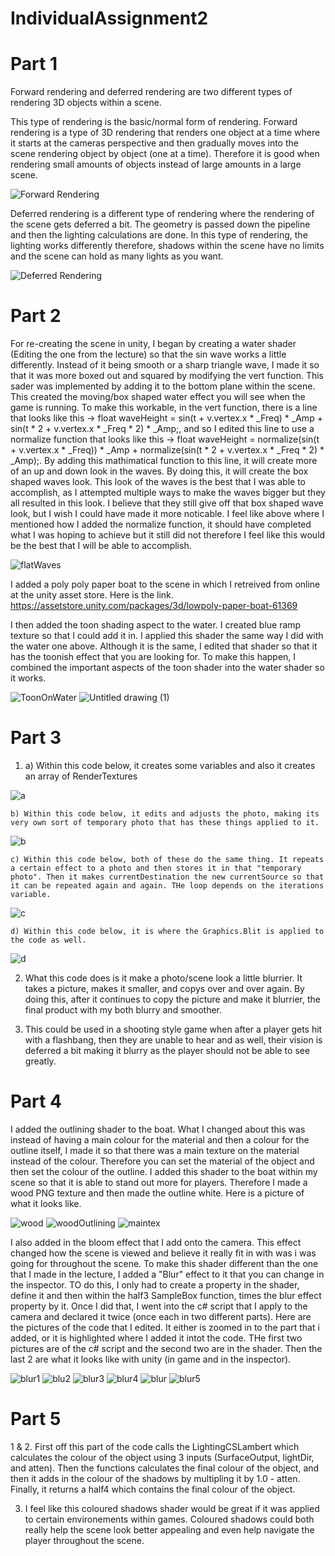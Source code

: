 # IndividualAssignment2
 

 # Part 1
 Forward rendering and deferred rendering are two different types of rendering 3D objects within a scene. 
 
 This type of rendering is the basic/normal form of rendering. Forward rendering is a type of 3D rendering that renders one object at a time where it starts at the cameras perspective and then gradually moves into the scene rendering object by object (one at a time). Therefore it is good when rendering small amounts of objects instead of large amounts in a large scene. 
 
![Forward Rendering](https://user-images.githubusercontent.com/122996304/228629727-146f455e-9dd0-4878-b4a2-d4ffe1e88bda.PNG)


 Deferred rendering is a different type of rendering where the rendering of the scene gets deferred a bit. The geometry is passed down the pipeline and then the lighting calculations are done. In this type of rendering, the lighting works differently therefore, shadows within the scene have no limits and the scene can hold as many lights as you want. 

![Deferred Rendering](https://user-images.githubusercontent.com/122996304/228630140-ce1b205d-94ac-4d4f-8469-c5c3d4c00a4a.png)

 # Part 2

 For re-creating the scene in unity, I began by creating a water shader (Editing the one from the lecture) so that the sin wave works a little differently. Instead of it being smooth or a sharp triangle wave, I made it so that it was more boxed out and squared by modifying the vert function. This sader was implemented by adding it to the bottom plane within the scene. This created the moving/box shaped water effect you will see when the game is running. To make this workable, in the vert function, there is a line that looks like this -> float waveHeight = sin(t + v.vertex.x * _Freq) * _Amp + sin(t * 2 + v.vertex.x * _Freq * 2) * _Amp;, and so I edited this line to use a normalize function that looks like this -> float waveHeight = normalize(sin(t + v.vertex.x * _Freq)) * _Amp + normalize(sin(t * 2 + v.vertex.x * _Freq * 2) * _Amp);. By adding this mathimatical function to this line, it will create more of an up and down look in the waves. By doing this, it will create the box shaped waves look. This look of the waves is the best that I was able to accomplish, as I attempted multiple ways to make the waves bigger but they all resulted in this look. I believe that they still give off that box shaped wave look, but I wish I could have made it more noticable. I feel like above where I mentioned how I added the normalize function, it should have completed what I was hoping to achieve but it still did not therefore I feel like this would be the best that I will be able to accomplish. 



![flatWaves](https://user-images.githubusercontent.com/122996304/228300795-bc2dc217-50c2-4852-98e9-887bc524a43e.PNG)

 I added a poly poly paper boat to the scene in which I retreived from online at the unity asset store. Here is the link. https://assetstore.unity.com/packages/3d/lowpoly-paper-boat-61369
 
I then added the toon shading aspect to the water. I created blue ramp texture so that I could add it in. I applied this shader the same way I did with the water one above. Although it is the same, I edited that shader so that it has the toonish effect that you are looking for. To make this happen, I combined the important aspects of the toon shader into the water shader so it works.

![ToonOnWater](https://user-images.githubusercontent.com/122996304/228308960-0d974294-7cdb-4fad-a721-ece3dc2aa7d3.PNG)
![Untitled drawing (1)](https://user-images.githubusercontent.com/122996304/228309256-31f0d5cf-1e5a-4314-bffd-b2a8912e8742.png)

 # Part 3

1. a) Within this code below, it creates some variables and also it creates an array of RenderTextures

![a](https://user-images.githubusercontent.com/122996304/228696194-bfce2958-dd60-4aea-a906-f0860ae259f5.PNG)

    b) Within this code below, it edits and adjusts the photo, making its very own sort of temporary photo that has these things applied to it. 
    
![b](https://user-images.githubusercontent.com/122996304/228696258-39e24047-bb46-48f7-b663-1919c68eedb6.PNG)

    c) Within this code below, both of these do the same thing. It repeats a certain effect to a photo and then stores it in that "temporary photo". Then it makes currentDestination the new currentSource so that it can be repeated again and again. THe loop depends on the iterations variable. 
    
![c](https://user-images.githubusercontent.com/122996304/228696221-4f4d54f5-e08c-4fc2-8e11-47359b9b6c8f.PNG)

    d) Within this code below, it is where the Graphics.Blit is applied to the code as well.
    
![d](https://user-images.githubusercontent.com/122996304/228696212-348663a3-55e6-4e67-98b0-13f551d619c7.PNG)


2. What this code does is it make a photo/scene look a little blurrier. It takes a picture, makes it smaller, and copys over and over again. By doing this, after it continues to copy the picture and make it blurrier, the final product with my both blurry and smoother. 

3. This could be used in a shooting style game when after a player gets hit with a flashbang, then they are unable to hear and as well, their vision is deferred a bit making it blurry as the player should not be able to see greatly. 

# Part 4 

 I added the outlining shader to the boat. What I changed about this was instead of having a main colour for the material and then a colour for the outline itself, I made it so that there was a main texture on the material instead of the colour. Therefore you can set the material of the object and then set the colour of the outline. I added this shader to the boat within my scene so that it is able to stand out more for players. Therefore I made a wood PNG texture and then made the outline white. Here is a picture of what it looks like. 

![wood](https://user-images.githubusercontent.com/122996304/228679183-6b6cf4ed-b3cd-4bc0-88f1-64a5b37ecfdb.PNG)
![woodOutlining](https://user-images.githubusercontent.com/122996304/228679209-559b6b3b-e37d-4b25-9a16-7f8b268a1393.PNG)
![maintex](https://user-images.githubusercontent.com/122996304/228691855-3620720c-26ad-4a0d-a1c3-cb3517c8151e.PNG)


 I also added in the bloom effect that I add onto the camera. This effect changed how the scene is viewed and believe it really fit in with was i was going for throughout the scene. To make this shader different than the one that I made in the lecture, I added a "Blur" effect to it that you can change in the inspector. TO do this, I only had to create a property in the shader, define it and then within the half3 SampleBox function, times the blur effect property by it. Once I did that, I went into the c# script that I apply to the camera and declared it twice (once each in two different parts). Here are the pictures of the code that I edited. It either is zoomed in to the part that i added, or it is highlighted where I added it intot the code. THe first two pictures are of the c# script and the second two are in the shader. Then the last 2 are what it looks like with unity (in game and in the inspector).

![blur1](https://user-images.githubusercontent.com/122996304/228691679-a2273dbc-4efd-466a-88aa-35507441d3bd.PNG)
![blu2](https://user-images.githubusercontent.com/122996304/228691681-93260c63-43d9-4e5a-8842-be4fdc165f55.PNG)
![blur3](https://user-images.githubusercontent.com/122996304/228691682-64a42d51-a8bc-4e63-9e5d-31f7d9af9046.PNG)
![blur4](https://user-images.githubusercontent.com/122996304/228691683-6c3ab506-c7f0-44aa-9dbe-4e60fafd1bac.PNG)
![blur](https://user-images.githubusercontent.com/122996304/228692304-2ca27bb4-1c96-4e25-af27-8c3d9175dd9a.PNG)
![blur5](https://user-images.githubusercontent.com/122996304/228692307-dd4da1ff-478d-4691-9d19-3e557e48cf96.PNG)

# Part 5

1 & 2. First off this part of the code calls the LightingCSLambert which calculates the colour of the object using 3 inputs (SurfaceOutput, lightDir, and atten). Then the functions calculates the final colour of the object, and then it adds in the colour of the shadows by multipling it by 1.0 - atten. Finally, it returns a half4 which contains the final colour of the object. 

3. I feel like this coloured shadows shader would be great if it was applied to certain environements within games. Coloured shadows could both really help the scene look better appealing and even help navigate the player throughout the scene.

